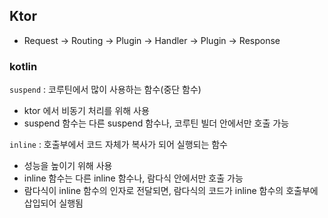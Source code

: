 
## Ktor
* Request -> Routing -> Plugin -> Handler -> Plugin -> Response

### kotlin
`suspend` : 코루틴에서 많이 사용하는 함수(중단 함수)
- ktor 에서 비동기 처리를 위해 사용
- suspend 함수는 다른 suspend 함수나, 코루틴 빌더 안에서만 호출 가능

`inline` : 호출부에서 코드 자체가 복사가 되어 실행되는 함수
- 성능을 높이기 위해 사용
- inline 함수는 다른 inline 함수나, 람다식 안에서만 호출 가능
- 람다식이 inline 함수의 인자로 전달되면, 람다식의 코드가 inline 함수의 호출부에 삽입되어 실행됨

